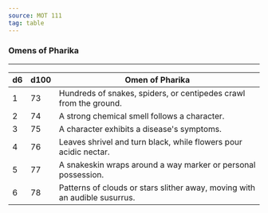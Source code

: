 ```yaml
---
source: MOT 111
tag: table
---
```


### Omens of Pharika
---
|d6|d100|Omen of Pharika|
|----|---|-----------|
|1|73|Hundreds of snakes, spiders, or centipedes crawl from the ground.|
|2|74|A strong chemical smell follows a character.|
|3|75|A character exhibits a disease's symptoms.|
|4|76|Leaves shrivel and turn black, while flowers pour acidic nectar.|
|5|77|A snakeskin wraps around a way marker or personal possession.|
|6|78|Patterns of clouds or stars slither away, moving with an audible susurrus.|
